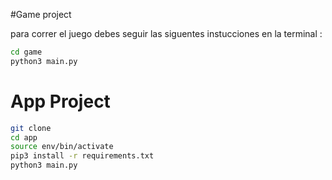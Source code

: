 #Game project

para correr el juego debes seguir las siguentes instucciones en la terminal :

```sh
cd game
python3 main.py
```

# App Project

```sh
git clone
cd app
source env/bin/activate
pip3 install -r requirements.txt
python3 main.py
```